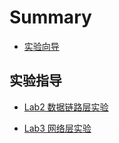 # Summary

* [实验向导](README.md)

## 实验指导

* [Lab2 数据链路层实验](post/lab2.md)

* [Lab3 网络层实验](post/lab3.md)
